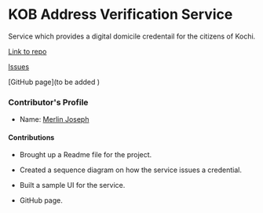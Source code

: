 # KOB Address Verification Service

Service which provides a digital domicile credentail for the citizens of Kochi.​

[Link to repo](https://github.com/hyperledgerkochi/KOB-address-verification)

[Issues](https://github.com/hyperledgerkochi/KOB-address-verification/issues)

[GitHub page](to be added )

### Contributor's Profile

 - Name: [Merlin Joseph](https://github.com/merjos369)

#### Contributions

* Brought up a Readme file for the project.​

* Created a sequence diagram on how the service issues a credential.​

* Built a sample UI for the service.​

* GitHub page.